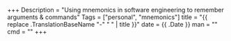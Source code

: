 +++
Description = "Using mnemonics in software engineering to remember arguments & commands"
Tags = ["personal", "mnemonics"]
title = "{{ replace .TranslationBaseName "-" " " | title }}"
date = {{ .Date }}
man = ""
cmd = ""
+++
